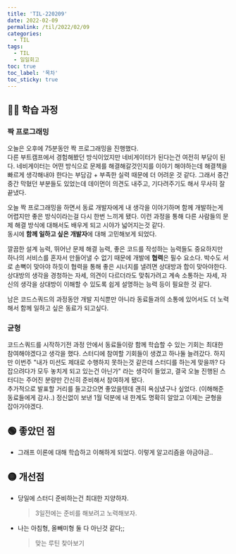 ```yaml
---
title: 'TIL-220209'
date: 2022-02-09
permalink: /til/2022/02/09
categories:
  - TIL
tags:
  - TIL
  - 일일회고
toc: true
toc_label: '목차'
toc_sticky: true
---
```


<!--more-->

## 👨‍💻 학습 과정

### 짝 프로그래밍

오늘은 오후에 75분동안 짝 프로그래밍을 진행했다.  
다른 부트캠프에서 경험해봤던 방식이었지만 네비게이터가 된다는건 여전히 부담이 된다. 네비게이터는 어떤 방식으로 문제를 해결해갈것인지를 이야기 해야하는데 해결책을 빠르게 생각해내야 한다는 부담감 + 부족한 실력 때문에 더 어려운 것 같다.
그래서 중간중간 막혔던 부분들도 있었는데 데이먼이 의견도 내주고, 기다려주기도 해서 무사히 잘 끝냈다.

오늘 짝 프로그래밍을 하면서 동료 개발자에게 내 생각을 이야기하며 함께 개발하는게 어렵지만 좋은 방식이라는걸 다시 한번 느끼게 됐다. 이런 과정을 통해 다른 사람들의 문제 해결 방식에 대해서도 배우게 되고 시야가 넓어지는것 같다.  
동시에 **함께 일하고 싶은 개발자**에 대해 고민해보게 되었다.

깔끔한 설계 능력, 뛰어난 문제 해결 능력, 좋은 코드를 작성하는 능력들도 중요하지만 하나의 서비스를 혼자서 만들어낼 수 없기 때문에 개발에 **협력**은 필수 요소다. 박수도 서로 손뼉이 맞아야 하듯이 협력을 통해 좋은 시너지를 낼려면 상대방과 합이 맞아야한다.
상대방의 생각을 경청하는 자세, 의견이 다르더라도 맞춰가려고 계속 소통하는 자세, 자신의 생각을 상대방이 이해할 수 있도록 쉽게 설명하는 능력 등이 필요한 것 같다.

남은 코드스쿼드의 과정동안 개발 지식뿐만 아니라 동료들과의 소통에 있어서도 더 노력해서 함께 일하고 싶은 동료가 되고싶다.

### 균형

코드스쿼드를 시작하기전 과정 안에서 동료들이랑 함께 학습할 수 있는 기회는 최대한 참여해야겠다고 생각을 했다. 스터디에 참여할 기회들이 생겼고 하나둘 늘려갔다.
하지만 이번주 "내가 미션도 제대로 수행하지 못하는것 같은데 스터디를 하는게 맞을까? 다 잡으려다가 모두 놓치게 되고 있는건 아닌가" 라는 생각이 들었고, 결국 오늘 진행된 스터디는 주어진 분량만 간신히 준비해서 참여하게 됐다.  
추가적으로 발표할 거리를 들고갔으면 좋았을텐데 괜히 욕심냈구나 싶었다. (이해해준 동료들에게 감사..)
정신없이 보낸 1월 덕분에 내 한계도 명확히 알았고 이제는 균형을 잡아가야겠다.

## 🟢 좋았던 점

- 그래프 이론에 대해 학습하고 이해하게 되었다. 이렇게 알고리즘을 야금야금..

## 🟡 개선점

- 당일에 스터디 준비하는건 최대한 지양하자.

  > 3일전에는 준비를 해보려고 노력해보자.

- 나는 아침형, 올빼미형 둘 다 아닌것 같다;;
  > 맞는 루틴 찾아보기
